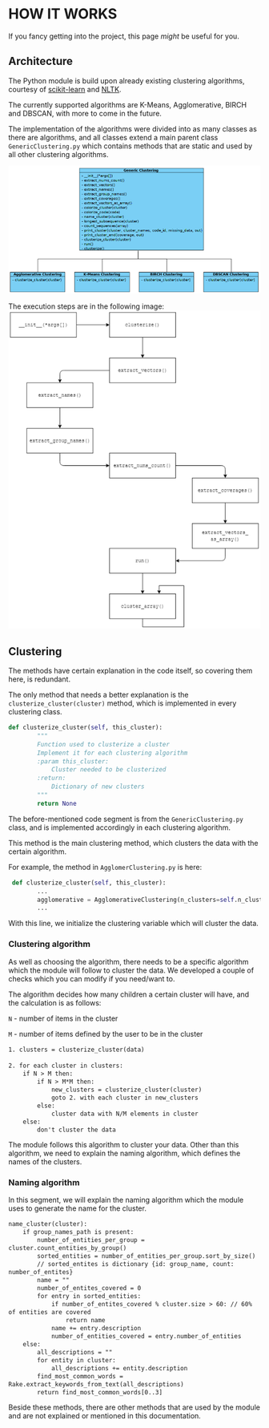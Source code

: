 # HOW IT WORKS

If you fancy getting into the project, this page _might_ be useful for you.

## Architecture

The Python module is build upon already existing clustering algorithms, courtesy of 
[scikit-learn](https://scikit-learn.org/stable/) and [NLTK](https://www.nltk.org/).

The currently supported algorithms are K-Means, Agglomerative, BIRCH and DBSCAN, with more to come
in the future.

The implementation of the algorithms were divided into as many classes as there are algorithms, 
and all classes extend a main parent class `GenericClustering.py` which contains methods that are static
and used by all other clustering algorithms.

![Module Structure](../_images/implementation/Blanket_Clusterer_Structure.png)

The execution steps are in the following image:
![Execution Pipeline](../_images/implementation/Blanket_Clusterer_Pipeline.png)

## Clustering

The methods have certain explanation in the code itself, so covering them here, is redundant.

The only method that needs a better explanation is the `clusterize_cluster(cluster)` method, which
is implemented in every clustering class.

```python
def clusterize_cluster(self, this_cluster):
        """
        Function used to clusterize a cluster
        Implement it for each clustering algorithm
        :param this_cluster:
            Cluster needed to be clusterized
        :return:
            Dictionary of new clusters
        """
        return None
```

The before-mentioned code segment is from the `GenericClustering.py` class, and is
implemented accordingly in each clustering algorithm.

This method is the main clustering method, which clusters the data with the certain
algorithm.

For example, the method in `AgglomerClustering.py` is here:

```python
 def clusterize_cluster(self, this_cluster):
        ...
        agglomerative = AgglomerativeClustering(n_clusters=self.n_clusters, affinity='cosine', linkage='complete')
        ...
```

With this line, we initialize the clustering variable which will cluster the data.

### Clustering algorithm

As well as choosing the algorithm, there needs to be a specific algorithm which the module will follow
to cluster the data. We developed a couple of checks which you can modify if you need/want to.

The algorithm decides how many children a certain cluster will have, and the calculation is as follows:

`N` - number of items in the cluster

`M` - number of items defined by the user to be in the cluster
```
1. clusters = clusterize_cluster(data)

2. for each cluster in clusters:
    if N > M then:
        if N > M*M then:
            new_clusters = clusterize_cluster(cluster)
            goto 2. with each cluster in new_clusters
        else:
            cluster data with N/M elements in cluster
    else:
        don't cluster the data
```

The module follows this algorithm to cluster your data. Other than this algorithm, we need
to explain the naming algorithm, which defines the names of the clusters.

### Naming algorithm

In this segment, we will explain the naming algorithm which the module uses to generate the name
for the cluster.

```
name_cluster(cluster):
    if group_names_path is present:
        number_of_entities_per_group = cluster.count_entities_by_group()
        sorted_entities = number_of_entities_per_group.sort_by_size()
        // sorted_entites is dictionary {id: group_name, count: number_of_entites}
        name = ""
        number_of_entites_covered = 0
        for entry in sorted_entities:
            if number_of_entites_covered % cluster.size > 60: // 60% of entities are covered
                return name
            name += entry.description
            number_of_entities_covered = entry.number_of_entities
    else:
        all_descriptions = ""
        for entity in cluster:
            all_descriptions += entity.description
        find_most_common_words = Rake.extract_keywords_from_text(all_descriptions)
        return find_most_common_words[0..3]
```

Beside these methods, there are other methods that are used by the module and are not explained
or mentioned in this documentation.